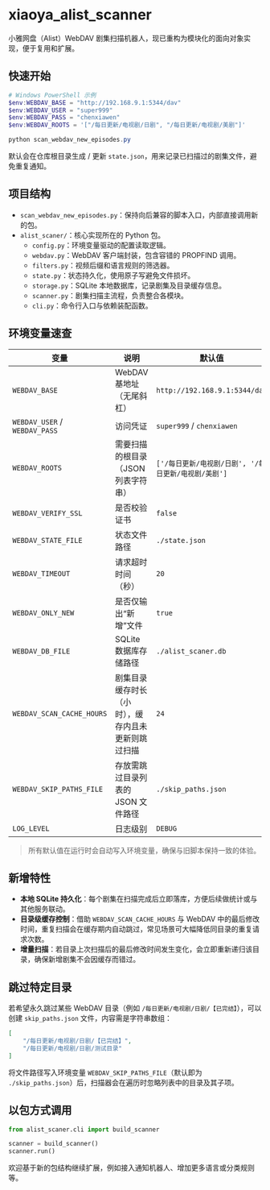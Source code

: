 # xiaoya_alist_scanner

小雅网盘（Alist）WebDAV 剧集扫描机器人，现已重构为模块化的面向对象实现，便于复用和扩展。

## 快速开始

```powershell
# Windows PowerShell 示例
$env:WEBDAV_BASE = "http://192.168.9.1:5344/dav"
$env:WEBDAV_USER = "super999"
$env:WEBDAV_PASS = "chenxiawen"
$env:WEBDAV_ROOTS = '["/每日更新/电视剧/日剧", "/每日更新/电视剧/美剧"]'

python scan_webdav_new_episodes.py
```

默认会在仓库根目录生成 / 更新 `state.json`，用来记录已扫描过的剧集文件，避免重复通知。

## 项目结构

- `scan_webdav_new_episodes.py`：保持向后兼容的脚本入口，内部直接调用新的包。  
- `alist_scaner/`：核心实现所在的 Python 包。
	- `config.py`：环境变量驱动的配置读取逻辑。
	- `webdav.py`：WebDAV 客户端封装，包含容错的 PROPFIND 调用。
	- `filters.py`：视频后缀和语言规则的筛选器。
	- `state.py`：状态持久化，使用原子写避免文件损坏。
	- `storage.py`：SQLite 本地数据库，记录剧集及目录缓存信息。
	- `scanner.py`：剧集扫描主流程，负责整合各模块。
	- `cli.py`：命令行入口与依赖装配函数。

## 环境变量速查

| 变量 | 说明 | 默认值 |
| --- | --- | --- |
| `WEBDAV_BASE` | WebDAV 基地址（无尾斜杠） | `http://192.168.9.1:5344/dav` |
| `WEBDAV_USER` / `WEBDAV_PASS` | 访问凭证 | `super999` / `chenxiawen` |
| `WEBDAV_ROOTS` | 需要扫描的根目录（JSON 列表字符串） | `['/每日更新/电视剧/日剧', '/每日更新/电视剧/美剧']` |
| `WEBDAV_VERIFY_SSL` | 是否校验证书 | `false` |
| `WEBDAV_STATE_FILE` | 状态文件路径 | `./state.json` |
| `WEBDAV_TIMEOUT` | 请求超时时间（秒） | `20` |
| `WEBDAV_ONLY_NEW` | 是否仅输出“新增”文件 | `true` |
| `WEBDAV_DB_FILE` | SQLite 数据库存储路径 | `./alist_scaner.db` |
| `WEBDAV_SCAN_CACHE_HOURS` | 剧集目录缓存时长（小时），缓存内且未更新则跳过扫描 | `24` |
| `WEBDAV_SKIP_PATHS_FILE` | 存放需跳过目录列表的 JSON 文件路径 | `./skip_paths.json` |
| `LOG_LEVEL` | 日志级别 | `DEBUG` |

> 所有默认值在运行时会自动写入环境变量，确保与旧脚本保持一致的体验。

## 新增特性

- **本地 SQLite 持久化**：每个剧集在扫描完成后立即落库，方便后续做统计或与其他服务联动。
- **目录级缓存控制**：借助 `WEBDAV_SCAN_CACHE_HOURS` 与 WebDAV 中的最后修改时间，重复扫描会在缓存期内自动跳过，常见场景可大幅降低同目录的重复请求次数。
- **增量扫描**：若目录上次扫描后的最后修改时间发生变化，会立即重新递归该目录，确保新增剧集不会因缓存而错过。

## 跳过特定目录

若希望永久跳过某些 WebDAV 目录（例如 `/每日更新/电视剧/日剧/【已完结】`），可以创建 `skip_paths.json` 文件，内容需是字符串数组：

```json
[
	"/每日更新/电视剧/日剧/【已完结】",
	"/每日更新/电视剧/日剧/测试目录"
]
```

将文件路径写入环境变量 `WEBDAV_SKIP_PATHS_FILE`（默认即为 `./skip_paths.json`）后，扫描器会在遍历时忽略列表中的目录及其子项。

## 以包方式调用

```python
from alist_scaner.cli import build_scanner

scanner = build_scanner()
scanner.run()
```

欢迎基于新的包结构继续扩展，例如接入通知机器人、增加更多语言或分类规则等。
